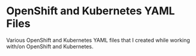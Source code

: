 # OpenShift and Kubernetes YAML Files

Various OpenShift and Kubernetes YAML files that I created while working with/on OpenShift and Kubernetes.

